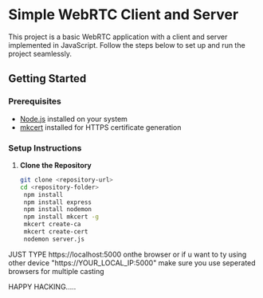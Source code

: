 # Simple WebRTC Client and Server  

This project is a basic WebRTC application with a client and server implemented in JavaScript. Follow the steps below to set up and run the project seamlessly.  

## Getting Started  

### Prerequisites  
- [Node.js](https://nodejs.org/) installed on your system  
- [mkcert](https://github.com/FiloSottile/mkcert) installed for HTTPS certificate generation  

### Setup Instructions  

1. **Clone the Repository**  
   ```bash
   git clone <repository-url>
   cd <repository-folder>
    npm install
    npm install express
    npm install nodemon
    npm install mkcert -g
    mkcert create-ca
    mkcert create-cert
    nodemon server.js

JUST TYPE   https://localhost:5000 onthe browser 
            or if u want to ty using other device "https://YOUR_LOCAL_IP:5000"
            make sure you use seperated browsers for multiple casting 
    


HAPPY HACKING.....


